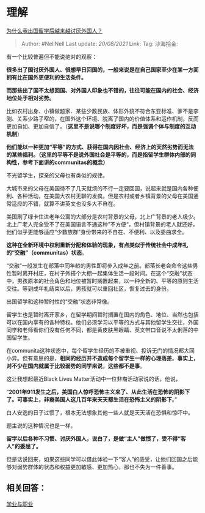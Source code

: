 # 理解
[为什么我出国留学后越来越讨厌外国人？](https://www.zhihu.com/question/63648314/answer/1413823866)

> Author: #NellNell
> Last update: *20/08/2021*
> Link:
> Tag:
> 沙海拾金:

有一个比较普遍但不能说绝对的观察：

**很多出了国讨厌外国人、很想早日回国的，一般来说是在自己国家至少在某一方面拥有比在国外更便利的生活条件。**

**而那些出了国不太想回国、对外国人印象也不错的，往往可能在国内的社会、经济地位处于相对劣势。**

比如农村出身、小镇做题家、某些少数民族、体形外貌不符合东亚标准、爹不是李刚、关系少路子窄的，在国外这个环境、脱离了国内的价值体系和运作机制，反而更加自如、更加自信了。（**这里不是说哪个制度好坏，而是强调个体与制度的互动机制**）

**他们能以一种更加“平等”的方式、获得在国内因社会、经济上的天然劣势而无法的某些福利。（这里的平等不是说外国社会是平等的，而是指留学生群体内部的同构性，参考下面讲的communitas的概念）**

不光留学生，探亲的父母也有类似的规律。

大城市来的父母在美国待不了几天就烦的不行一定要回国，说起来就是国内各种便利、各种活动，在美国大农村无聊的发疯。但是农村或者乡镇背景的父母在美国通常适应的不错，就算不讲英文也没多大不自在。

美国刷了绿卡住进老年公寓的大部分是农村背景的父母，北上广背景的老人极少。北上广老人完全受不了在美国语言不通这种”不方便“，但村镇背景的老人就还好，他们似乎更能够适应“少数族群”身份带来的不自在、不便利、以及委曲求全。

**这种在全新环境中权利重新分配和体验的现象，有点类似于传统社会中成年礼的“交融”（communitas）状态**。

“交融”一般发生在部落中同年龄的男性即将步入成年之前。部落长老会命令这些男性暂时离开村庄，在村子外搭个大棚一起集体生活一段时间。在这个“交融”状态中，男孩原本的社会角色和地位被暂时搁置起来，以一种全新的、平等的原则生活交往。等到成年礼结束以后，男孩就可以重回社区，恢复过去的身份。

出国留学和这种暂时性的“交融”状态非常像。

留学生也是暂时离开家乡，在留学期间暂时搁置在国内的角色、地位、当然也包括可以在国内享有的各种特权。他们必须学习以平等的方式与其他留学生交往，外国同学和老师看你们没有任何不同，都是黄皮肤黑眼睛、英文带口音说不太俐落的中国留学生。

在communita这种状态中，每个留学生经历的不被重视、投诉无门的情况都大同小异。但有意思的是，**相同的经历并不造成每个留学生一样的心理落差**。**事实上，对不少在国内就属于比较弱势的同学来说，这些都不是事**。

这让我想起最近Black Lives Matter活动中一位非裔活动家说的话，他说，

“**2001年911发生之后，美国白人惊呼恐怖主义来了、从此生活在恐怖的阴影下了。可事实上，非裔美国人这几百年来天天都生活在恐怖主义的阴影下**。”

白人安逸的日子过惯了，根本无法想象其他一些人就是天天活在恐惧和惊吓中。

题主说的这种情况也是一样。

**留学以后各种不习惯、讨厌外国人，说白了，是做“主人”做惯了，受不得“客人”的委屈了。**

但是话说回来，如果这些同学可以借此体验一下“客人”的感受，让他们回国之后能够对弱势群体的状态和权益更加敏感、更加热心，那也不失为一件善事。

## 相关回答：

[学业与职业](https://zhihu.com/collection/430675974)
